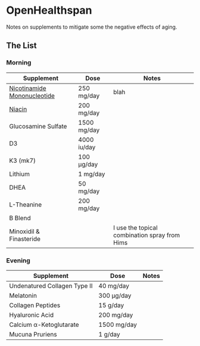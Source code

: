 # OpenHealthspan
Notes on supplements to mitigate some the negative effects of aging.

## The List

### Morning
| Supplement | Dose | Notes |
| --- | --- | --- |
| [Nicotinamide Mononucleotide ](/supplements/nmn.md) | 250 mg/day | blah |
| [Niacin](/supplements/niacin.md) | 200 mg/day |  |
| Glucosamine Sulfate | 1500 mg/day |  |
| D3 | 4000 iu/day |  |
| K3 (mk7) | 100 μg/day |  |
| Lithium | 1 mg/day |  |
| DHEA | 50 mg/day |  |
| L-Theanine | 200 mg/day |  |
| B Blend |  |  |
| Minoxidil & Finasteride |  | I use the topical combination spray from Hims |

### Evening
| Supplement | Dose | Notes |
| --- | --- | --- |
| Undenatured Collagen Type II | 40 mg/day |  |
| Melatonin | 300 μg/day |  |
| Collagen Peptides | 15 g/day |  |
| Hyaluronic Acid | 200 mg/day |  |
| Calcium α-Ketoglutarate | 1500 mg/day |  |
| Mucuna Pruriens | 1 g/day |  |
